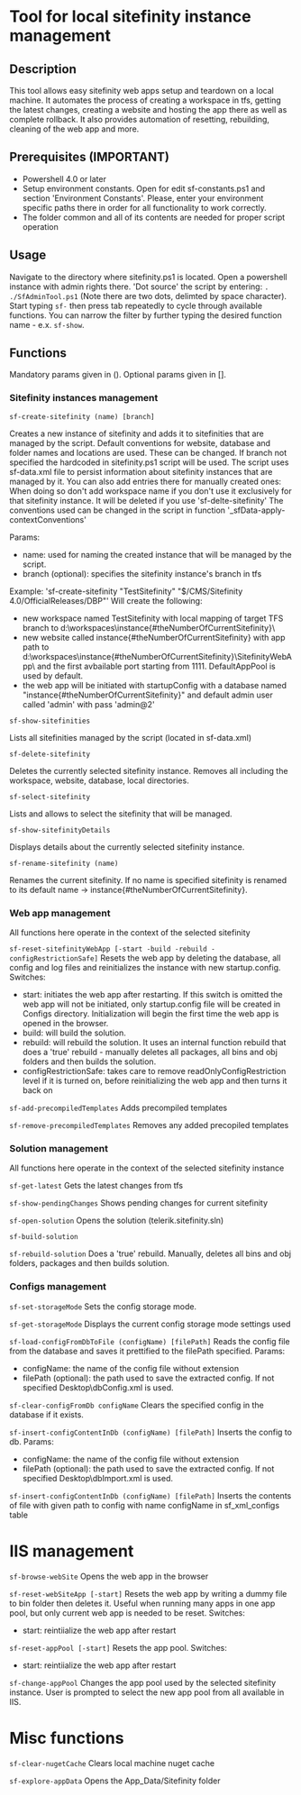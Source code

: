 # Tool for local sitefinity instance management

## Description
This tool allows easy sitefinity web apps setup and teardown on a local machine. It automates the process of creating a workspace in tfs, getting the latest changes, creating a website and hosting the app there as well as complete rollback. It also provides automation of resetting, rebuilding, cleaning of the web app and more.

## Prerequisites (IMPORTANT)
- Powershell 4.0 or later
- Setup environment constants. Open for edit sf-constants.ps1 and section 'Environment Constants'. Please, enter your environment specific paths there in order for all functionality to work correctly.
- The folder common and all of its contents are needed for proper script operation

## Usage
Navigate to the directory where sitefinity.ps1 is located. Open a powershell instance with admin rights there. 'Dot source' the script by entering: `. ./SfAdminTool.ps1` (Note there are two dots, delimted by space character). Start typing `sf-` then press tab repeatedly to cycle through available functions. You can narrow the filter by further typing the desired function name - e.x. `sf-show`.

## Functions
Mandatory params given in ().
Optional params given in [].

### Sitefinity instances management

`sf-create-sitefinity (name) [branch]`

Creates a new instance of sitefinity and adds it to sitefinities that are managed by the script. Default conventions for website, database and folder names and locations are used. These can be changed. If branch not specified the hardcoded in sitefinity.ps1 script will be used. The script uses sf-data.xml file to persist information about sitefinity instances that are managed by it. You can also add entries there for manually created ones:
<sitefinity name="" solutionPath="" workspaceName="" dbName="" websiteName="" port="" appPool="" />
When doing so don't add workspace name if you don't use it exclusively for that sitefinity instance. It will be deleted if you use 'sf-delte-sitefinity'
The conventions used can be changed in the script in function '_sfData-apply-contextConventions'

Params:
- name: used for naming the created instance that will be managed by the script.
- branch (optional): specifies the sitefinity instance's branch in tfs

Example: 'sf-create-sitefinity "TestSitefinity" "$/CMS/Sitefinity 4.0/OfficialReleases/DBP"'
Will create the following:
- new workspace named TestSitefinity with local mapping of target TFS branch to d:\workspaces\instance{#theNumberOfCurrentSitefinity}\
- new website called instance{#theNumberOfCurrentSitefinity} with app path to d:\workspaces\instance{#theNumberOfCurrentSitefinity}\SitefinityWebApp\ and the first avbailable port starting from 1111. DefaultAppPool is used by default.
- the web app will be initiated with startupConfig with a database named "instance{#theNumberOfCurrentSitefinity}" and default admin user called 'admin' with pass 'admin@2'

`sf-show-sitefinities`

Lists all sitefinities managed by the script (located in sf-data.xml)

`sf-delete-sitefinity`

Deletes the currently selected sitefinity instance. Removes all including the workspace, website, database, local directories.

`sf-select-sitefinity`

Lists and allows to select the sitefinity that will be managed.

`sf-show-sitefinityDetails`

Displays details about the currently selected sitefinity instance.

`sf-rename-sitefinity (name)`

Renames the current sitefinity. If no name is specified sitefinity is renamed to its default name -> instance{#theNumberOfCurrentSitefinity}.

### Web app management

All functions here operate in the context of the selected sitefinity

`sf-reset-sitefinityWebApp [-start -build -rebuild -configRestrictionSafe]`
Resets the web app by deleting the database, all config and log files and reinitializes the instance with new startup.config.
Switches:
- start: initiates the web app after restarting. If this switch is omitted the web app will not be initiated, only startup.config file will be created in Configs directory. Initialization will begin the first time the web app is opened in the browser.
- build: will build the solution.
- rebuild: will rebuild the solution. It uses an internal function rebuild that does a 'true' rebuild - manually deletes all packages, all bins and obj folders and then builds the solution.
- configRestrictionSafe: takes care to remove readOnlyConfigRestriction level if it is turned on, before reinitializing the web app and then turns it back on

`sf-add-precompiledTemplates`
Adds precompiled templates

`sf-remove-precompiledTemplates`
Removes any added precopiled templates

### Solution management

All functions here operate in the context of the selected sitefinity instance

`sf-get-latest`
Gets the latest changes from tfs

`sf-show-pendingChanges`
Shows pending changes for current sitefinity

`sf-open-solution`
Opens the solution (telerik.sitefinity.sln)

`sf-build-solution`

`sf-rebuild-solution`
Does a 'true' rebuild. Manually, deletes all bins and obj folders, packages and then builds solution.

### Configs management

`sf-set-storageMode`
Sets the config storage mode.

`sf-get-storageMode`
Displays the current config storage mode settings used

`sf-load-configFromDbToFile (configName) [filePath]`
Reads the config file from the database and saves it prettified to the filePath specified.
Params:
- configName: the name of the config file without extension
- filePath (optional): the path used to save the extracted config. If not specified Desktop\dbConfig.xml is used.

`sf-clear-configFromDb configName`
Clears the specified config in the database if it exists.

`sf-insert-configContentInDb (configName) [filePath]`
Inserts the config to db.
Params:
- configName: the name of the config file without extension
- filePath (optional): the path used to save the extracted config. If not specified Desktop\dbImport.xml is used.

`sf-insert-configContentInDb (configName) [filePath]`
Inserts the contents of file with given path to config with name configName in sf_xml_configs table 

# IIS management

`sf-browse-webSite`
Opens the web app in the browser

`sf-reset-webSiteApp [-start]`
Resets the web app by writing a dummy file to bin folder then deletes it. Useful when running many apps in one app pool, but only current web app is needed to be reset.
Switches:
- start: reintiialize the web app after restart

`sf-reset-appPool [-start]`
Resets the app pool.
Switches:
- start: reintiialize the web app after restart

`sf-change-appPool`
Changes the app pool used by the selected sitefinity instance. User is prompted to select the new app pool from all available in IIS.

# Misc functions

`sf-clear-nugetCache`
Clears local machine nuget cache

`sf-explore-appData`
Opens the App_Data/Sitefinity folder